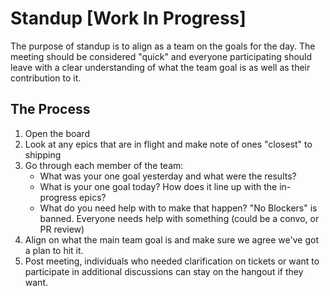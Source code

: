 # Standup [Work In Progress]

The purpose of standup is to align as a team on the goals for the day. The
meeting should be considered "quick" and everyone participating should leave
with a clear understanding of what the team goal is as well as their contribution
to it. 

## The Process
1. Open the board
2. Look at any epics that are in flight and make note of ones "closest" to shipping
3. Go through each member of the team:
   - What was your one goal yesterday and what were the results?
   - What is your one goal today? How does it line up with the in-progress epics?
   - What do you need help with to make that happen? "No Blockers" is banned. Everyone needs help with something (could be a convo, or PR review)
4. Align on what the main team goal is and make sure we agree we've got a plan to hit it.
5. Post meeting, individuals who needed clarification on tickets or want to participate in
   additional discussions can stay on the hangout if they want.
